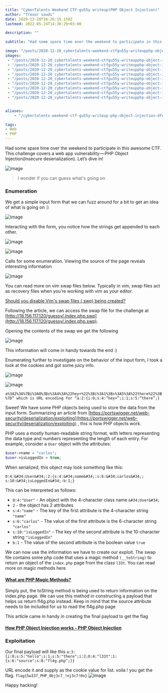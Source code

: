 ```yaml
---
title: "CyberTalents Weekend CTF-gu55y writeup(PHP Object Injection)"
author: "Trevor saudi"
date: 2020-12-20T16:26:19.158Z
lastmod: 2022-05-24T14:30:29+03:00

description: ""

subtitle: "Had some spare time over the weekend to participate in this awesome CTF. This challenge covers a web app vulnerability — PHP Object…"

image: "/posts/2020-12-20_cybertalents-weekend-ctfgu55y-writeupphp-object-injection/images/1.png" 
images:
 - "/posts/2020-12-20_cybertalents-weekend-ctfgu55y-writeupphp-object-injection/images/1.png"
 - "/posts/2020-12-20_cybertalents-weekend-ctfgu55y-writeupphp-object-injection/images/2.png"
 - "/posts/2020-12-20_cybertalents-weekend-ctfgu55y-writeupphp-object-injection/images/3.png"
 - "/posts/2020-12-20_cybertalents-weekend-ctfgu55y-writeupphp-object-injection/images/4.png"
 - "/posts/2020-12-20_cybertalents-weekend-ctfgu55y-writeupphp-object-injection/images/5.png"
 - "/posts/2020-12-20_cybertalents-weekend-ctfgu55y-writeupphp-object-injection/images/6.png"
 - "/posts/2020-12-20_cybertalents-weekend-ctfgu55y-writeupphp-object-injection/images/7.png"
 - "/posts/2020-12-20_cybertalents-weekend-ctfgu55y-writeupphp-object-injection/images/8.png"
 - "/posts/2020-12-20_cybertalents-weekend-ctfgu55y-writeupphp-object-injection/images/9.png"


aliases:
    - "/cybertalents-weekend-ctf-gu55y-writeup-php-object-injection-dfe173d9f446"

tags:
- Web
- PHP
---
```


Had some spare time over the weekend to participate in this awesome CTF. This challenge covers a web app vulnerability — PHP Object Injection(Insecure deserialization). Let’s dive in!

![image](/posts/2020-12-20_cybertalents-weekend-ctfgu55y-writeupphp-object-injection/images/1.png#layoutTextWidth)

> I wonder if you can guess what's going on

### Enumeration 

We get a simple input form that we can fuzz around for a bit to get an idea of what is going on :)

![image](/posts/2020-12-20_cybertalents-weekend-ctfgu55y-writeupphp-object-injection/images/2.png#layoutTextWidth)


Interacting with the form, you notice how the strings get appended to each other.

![image](/posts/2020-12-20_cybertalents-weekend-ctfgu55y-writeupphp-object-injection/images/3.png#layoutTextWidth)

![image](/posts/2020-12-20_cybertalents-weekend-ctfgu55y-writeupphp-object-injection/images/4.png#layoutTextWidth)


Calls for some enumeration. Viewing the source of the page reveals interesting information

![image](/posts/2020-12-20_cybertalents-weekend-ctfgu55y-writeupphp-object-injection/images/5.png#layoutTextWidth)


You can read more on vim swap files below. Typically in vim, swap files act as recovery files when you’re working with vim as your editor.

[Should you disable Vim&#39;s swap files (.swp) being created?](https://webdevetc.com/blog/should-you-disable-vims-swap-files-swp-being-created/)


Following the article, we can access the swap file for the challenge at [http://18.156.117.120/guessy/.index.php.swp](http://18.156.117.120/guessy/.index.php.swp).

Opening the contents of the swap we get the following

![image](/posts/2020-12-20_cybertalents-weekend-ctfgu55y-writeupphp-object-injection/images/6.png#layoutTextWidth)


This information will come in handy towards the end :)

Enumerating further to investigate on the behavior of the input form, I took a look at the cookies and got some juicy info.

![image](/posts/2020-12-20_cybertalents-weekend-ctfgu55y-writeupphp-object-injection/images/7.png#layoutTextWidth)

![image](/posts/2020-12-20_cybertalents-weekend-ctfgu55y-writeupphp-object-injection/images/8.png#layoutTextWidth)


`a%3A2%3A%7Bi%3A0%3Bs%3A4%3A%22hey+%22%3Bi%3A1%3Bs%3A5%3A%22there%22%3B%7D” which is URL encoding for “a:2:{i:0;s:4:”hey+”;i:1;s:5:”there”;}`

Sweet! We have some PHP objects being used to store the data from the input form. Summarizing an article from [https://portswigger.net/web-security/deserialization/exploiting](https://portswigger.net/web-security/deserialization/exploiting) , this is how PHP objects work.

PHP uses a mostly human-readable string format, with letters representing the data type and numbers representing the length of each entry. For example, consider a `User` object with the attributes:

```php
$user->name = "carlos";
$user->isLoggedIn = true;
```
When serialized, this object may look something like this:

`O:4:&#34;User&#34;:2:{s:4:&#34;name&#34;:s:6:&#34;carlos&#34;; s:10:&#34;isLoggedIn&#34;:b:1;}`

This can be interpreted as follows:

*   `O:4:"User"` - An object with the 4-character class name `&#34;User&#34;`
*   `2` - the object has 2 attributes
*   `s:4:"name"` - The key of the first attribute is the 4-character string `"name"`
*   `s:6:"carlos"` - The value of the first attribute is the 6-character string `"carlos"`
*   `s:10:"isLoggedIn"` - The key of the second attribute is the 10-character string `"isLoggedIn"`
*   `b:1` - The value of the second attribute is the boolean value `true`

We can now use the information we have to create our exploit. The swap file contains some php code that uses a magic method `(__toString)` to return an object of the `index.php` page from the class `l33t`. You can read more on magic methods here

#### [What are PHP Magic Methods?](https://culttt.com/2014/04/16/php-magic-methods/)


Simply put, the toString method is being used to return information on the index.php page. We can use this method in constructing a payload that helps us return fl4g.php instead. Keep in mind that the source attribute needs to be included for us to read the fl4g.php page

This article came in handy in creating the final payload to get the flag

#### [How PHP Object Injection works - PHP Object Injection](https://www.tarlogic.com/en/blog/how-php-object-injection-works-php-object-injection/)

### Exploitation

Our final payload will like this
```a:3:{i:0;s:5:"hello";i:1;s:5:"there";i:2;O:4:"l33t":1:{s:6:"source";s:8:"fl4g.php";}}```

URL encode it and supply as the cookie value for list. voila ! you get the flag.
`flag{5w337_PHP_0bj3c7_!nj3c7!0n}`
![image](/posts/2020-12-20_cybertalents-weekend-ctfgu55y-writeupphp-object-injection/images/9.png#layoutTextWidth)


Happy hacking!
